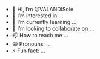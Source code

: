 - 👋 Hi, I’m @VALANDISole
- 👀 I’m interested in ...
- 🌱 I’m currently learning ...
- 💞️ I’m looking to collaborate on ...
- 📫 How to reach me ...
- 😄 Pronouns: ...
- ⚡ Fun fact: ...

<!---
VALANDISole/VALANDISole is a ✨ special ✨ repository because its `README.md` (this file) appears on your GitHub profile.
You can click the Preview link to take a look at your changes.
--->
